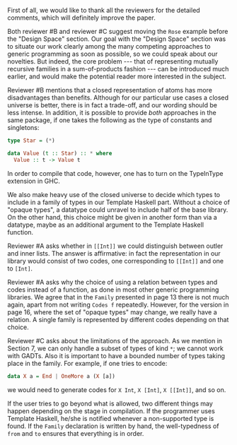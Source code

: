 First of all, we would like to thank all the reviewers for the detailed comments, which will definitely improve the paper.

Both reviewer #B and reviewer #C suggest moving the `Rose` example before the "Design Space" section. Our goal with the "Design Space" section was to situate our work clearly among the many competing approaches to generic programming as soon as possible, so we could speak about our novelties. But indeed, the core problem --- that of representing mutually recursive families in a sum-of-products fashion --- can be introduced much earlier, and would make the potential reader more interested in the subject.

Reviewer #B mentions that a closed representation of atoms has more disadvantages than benefits. Although for our particular use cases a closed universe is better, there is in fact a trade-off, and our wording should be less intense. In addition, it is possible to provide *both* approaches in the same package, if one takes the following as the type of constants and singletons:

```haskell
type Star = (*)

data Value (t :: Star) :: * where
  Value :: t -> Value t
```

In order to compile that code, however, one has to turn on the TypeInType extension in GHC.

We also make heavy use of the closed universe to decide which types to include in a family of types in our Template Haskell part. Without a choice of "opaque types", a datatype could unravel to include half of the base library. On the other hand, this choice might be given in another form than via a datatype, maybe as an additional argument to the Template Haskell function.

Reviewer #A asks whether in `[[Int]]` we could distinguish between outler and inner lists. The answer is affirmative: in fact the representation in our library would consist of two codes, one corresponding to `[[Int]]` and one to `[Int]`.

Reviewer #A asks why the choice of using a relation between types and codes instead of a function, as done in most other generic programming libraries. We agree that in the `Family` presented in page 13 there is not much again, apart from not writing `Codes f` repeatedly. However, for the version in page 16, where the set of "opaque types" may change, we really have a relation. A single family is represented by different codes depending on that choice.

Reviewer #C asks about the limitations of the approach. As we mention in Section 7, we can only handle a subset of types of kind `*`; we cannot work with GADTs. Also it is important to have a bounded number of types taking place in the family. For example, if one tries to encode:

```haskell
data X a = End | OneMore a (X [a])
```

we would need to generate codes for `X Int`, `X [Int]`, `X [[Int]]`, and so on.

If the user tries to go beyond what is allowed, two different things may happen depending on the stage in compilation. If the programmer uses Template Haskell, he/she is notified whenever a non-supported type is found. If the `Family` declaration is written by hand, the well-typedness of `from` and `to` ensures that everything is in order.